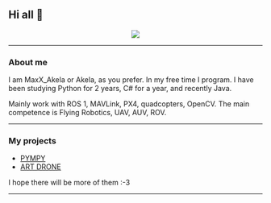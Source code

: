 ## Hi all 👋

<p align="center"><img src="https://skillicons.dev/icons?i=vscode,unity,raspberrypi,py,opencv,kali,java,idea,discord,cs,arduino"></p>
<hr/>

### About me
I am MaxX_Akela or Akela, as you prefer. In my free time I program. I have been studying Python for 2 years, C# for a year, and recently Java.

Mainly work with ROS 1, MAVLink, PX4, quadcopters, OpenCV. The main competence is Flying Robotics, UAV, AUV, ROV.

<hr/>

### My projects

- [PYMPY](https://github.com/MaxX-Akela/PYMPY)
- [ART DRONE](https://uav-artist.tilda.ws/)

 I hope there will be more of them :-3

<hr/>

